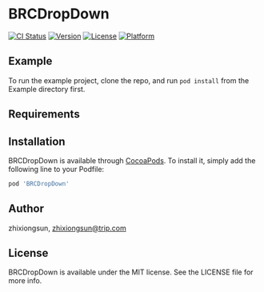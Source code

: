 # BRCDropDown

[![CI Status](https://img.shields.io/travis/zhixiongsun/BRCDropDown.svg?style=flat)](https://travis-ci.org/zhixiongsun/BRCDropDown)
[![Version](https://img.shields.io/cocoapods/v/BRCDropDown.svg?style=flat)](https://cocoapods.org/pods/BRCDropDown)
[![License](https://img.shields.io/cocoapods/l/BRCDropDown.svg?style=flat)](https://cocoapods.org/pods/BRCDropDown)
[![Platform](https://img.shields.io/cocoapods/p/BRCDropDown.svg?style=flat)](https://cocoapods.org/pods/BRCDropDown)

## Example

To run the example project, clone the repo, and run `pod install` from the Example directory first.

## Requirements

## Installation

BRCDropDown is available through [CocoaPods](https://cocoapods.org). To install
it, simply add the following line to your Podfile:

```ruby
pod 'BRCDropDown'
```

## Author

zhixiongsun, zhixiongsun@trip.com

## License

BRCDropDown is available under the MIT license. See the LICENSE file for more info.
